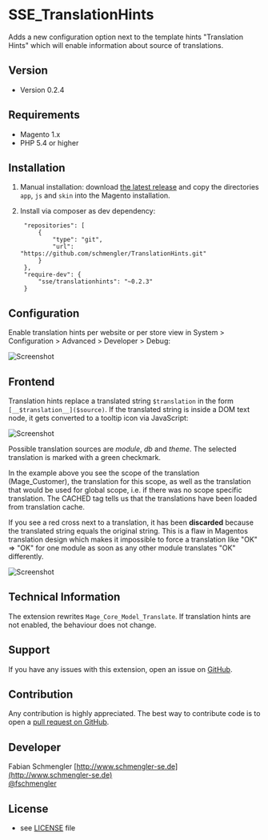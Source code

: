 SSE_TranslationHints
======
Adds a new configuration option next to the template hints "Translation Hints" which will enable information about source of translations.

## Version 
* Version 0.2.4

## Requirements ##

* Magento 1.x
* PHP 5.4 or higher

## Installation

1. Manual installation: download [the latest release](https://github.com/schmengler/TranslationHints/zipball/master) and copy the directories `app`, `js` and `skin` into the Magento installation.
2. Install via composer as dev dependency:

        "repositories": [
            {
                "type": "git",
                "url": "https://github.com/schmengler/TranslationHints.git"
            }
        },
        "require-dev": {
            "sse/translationhints": "~0.2.3"
        }
    

## Configuration

Enable translation hints per website or per store view in System > Configuration > Advanced > Developer > Debug:

![Screenshot](https://github.com/schmengler/TranslationHints/raw/master/screenshot-configuration.png)

## Frontend

Translation hints replace a translated string `$translation` in the form `[__$translation__]($source)`.
If the translated string is inside a DOM text node, it gets converted to a tooltip icon via JavaScript:

![Screenshot](https://github.com/schmengler/TranslationHints/raw/master/screenshot-frontend.png)

Possible translation sources are *module*, *db* and *theme*. The selected translation is marked with a green checkmark.

In the example above you see the scope of the translation (Mage_Customer), the translation for this scope,
as well as the translation that would be used for global scope, i.e. if there was no scope specific translation.
The CACHED tag tells us that the translations have been loaded from translation cache.

If you see a red cross next to a translation, it has been **discarded** because the translated string equals the
original string. This is a flaw in Magentos translation design which makes it impossible to force a translation like
"OK" => "OK" for one module as soon as any other module translates "OK" differently.

![Screenshot](https://github.com/schmengler/TranslationHints/raw/master/screenshot-discarded-translations.png)

## Technical Information

The extension rewrites `Mage_Core_Model_Translate`. If translation hints are not enabled, the behaviour does not change.

## Support

If you have any issues with this extension, open an issue on [GitHub](https://github.com/schmengler/TranslationHits/issues).

## Contribution

Any contribution is highly appreciated. The best way to contribute code is to open a [pull request on GitHub](https://help.github.com/articles/using-pull-requests).

## Developer

Fabian Schmengler
[http://www.schmengler-se.de](http://www.schmengler-se.de)  
[@fschmengler](https://twitter.com/fschmengler)

## License 
* see [LICENSE](https://github.com/schmengler/TranslationHints/blob/master/license.txt) file
